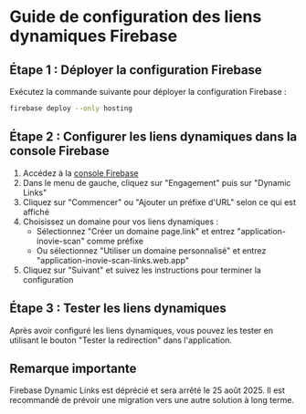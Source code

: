 # Guide de configuration des liens dynamiques Firebase

## Étape 1 : Déployer la configuration Firebase

Exécutez la commande suivante pour déployer la configuration Firebase :

```bash
firebase deploy --only hosting
```

## Étape 2 : Configurer les liens dynamiques dans la console Firebase

1. Accédez à la [console Firebase](https://console.firebase.google.com/project/application-inovie-scan/overview)
2. Dans le menu de gauche, cliquez sur "Engagement" puis sur "Dynamic Links"
3. Cliquez sur "Commencer" ou "Ajouter un préfixe d'URL" selon ce qui est affiché
4. Choisissez un domaine pour vos liens dynamiques :
   - Sélectionnez "Créer un domaine page.link" et entrez "application-inovie-scan" comme préfixe
   - Ou sélectionnez "Utiliser un domaine personnalisé" et entrez "application-inovie-scan-links.web.app"
5. Cliquez sur "Suivant" et suivez les instructions pour terminer la configuration

## Étape 3 : Tester les liens dynamiques

Après avoir configuré les liens dynamiques, vous pouvez les tester en utilisant le bouton "Tester la redirection" dans l'application.

## Remarque importante

Firebase Dynamic Links est déprécié et sera arrêté le 25 août 2025. Il est recommandé de prévoir une migration vers une autre solution à long terme. 